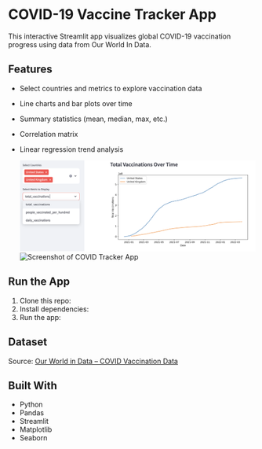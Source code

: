 # COVID-19 Vaccine Tracker App

This interactive Streamlit app visualizes global COVID-19 vaccination progress using data from Our World In Data.

## Features
- Select countries and metrics to explore vaccination data
- Line charts and bar plots over time
- Summary statistics (mean, median, max, etc.)
- Correlation matrix
- Linear regression trend analysis

  ![Screenshot of COVID Tracker App](images/Total_Vaccinations.png)
  ![Screenshot of COVID Tracker App](images/_Latest_Total_Vaccinations.png)

## Run the App 

1. Clone this repo:
2. Install dependencies:
3. Run the app:

## Dataset

Source: [Our World in Data – COVID Vaccination Data](https://www.kaggle.com/datasets/gpreda/covid-world-vaccination-progress)

## Built With

- Python
- Pandas
- Streamlit
- Matplotlib
- Seaborn
